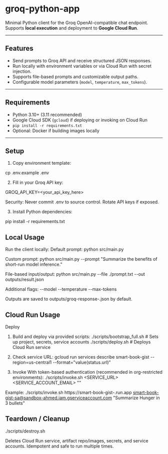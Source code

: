 # groq-python-app

Minimal Python client for the Groq OpenAI-compatible chat endpoint. Supports **local execution** and deployment to **Google Cloud Run**.

---

## Features

- Send prompts to Groq API and receive structured JSON responses.
- Run locally with environment variables or via Cloud Run with secret injection.
- Supports file-based prompts and customizable output paths.
- Configurable model parameters (`model`, `temperature`, `max_tokens`).

---

## Requirements

- Python 3.10+ (3.11 recommended)
- Google Cloud SDK (`gcloud`) if deploying or invoking on Cloud Run
- `pip install -r requirements.txt`
- Optional: Docker if building images locally

---

## Setup

1. Copy environment template:

cp .env.example .env

2. Fill in your Groq API key:

GROQ_API_KEY=<your_api_key_here>

Security: Never commit .env to source control. Rotate API keys if exposed.

3. Install Python dependencies:

pip install -r requirements.txt

## Local Usage
Run the client locally:
Default prompt:
python src/main.py

Custom prompt:
python src/main.py --prompt "Summarize the benefits of short-run model inference."

File-based input/output:
python src/main.py --file ./prompt.txt --out outputs/result.json

Additional flags:
--model
--temperature
--max-tokens

Outputs are saved to outputs/groq-response-<timestamp>.json by default.

## Cloud Run Usage

Deploy

1. Build and deploy via provided scripts:
./scripts/bootstrap_full.sh   # Sets up project, secrets, service accounts
./scripts/deploy.sh           # Deploys Cloud Run service


2. Check service URL:
gcloud run services describe smart-book-gist --region=us-central1 --format="value(status.url)"

3. Invoke
With token-based authentication (recommended in org-restricted environments):
./scripts/invoke.sh <SERVICE_URL> <SERVICE_ACCOUNT_EMAIL> "<your prompt here>"

Example:
./scripts/invoke.sh https://smart-book-gist-<project>.run.app smart-book-gist-sa@sandbox-ahmed.iam.gserviceaccount.com "Summarize Hunger in 3 bullets"

## Teardown / Cleanup

./scripts/destroy.sh

Deletes Cloud Run service, artifact repo/images, secrets, and service accounts.
Idempotent and safe to run multiple times.